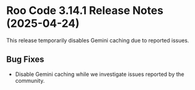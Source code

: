 # Roo Code 3.14.1 Release Notes (2025-04-24)

This release temporarily disables Gemini caching due to reported issues.

## Bug Fixes

*   Disable Gemini caching while we investigate issues reported by the community.
